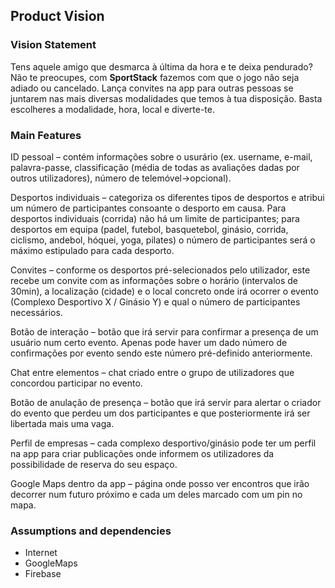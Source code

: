 
## Product Vision

### Vision Statement

Tens aquele amigo que desmarca à última da hora e te deixa pendurado? Não te preocupes, com **SportStack** fazemos com que o jogo não seja adiado ou cancelado.
Lança convites na app para outras pessoas se juntarem nas mais diversas modalidades que temos à tua disposição.
Basta escolheres a modalidade, hora, local e diverte-te.

### Main Features

ID pessoal – contém informações sobre o usurário (ex. username, e-mail, palavra-passe, classificação (média de todas as avaliações dadas por outros utilizadores), número de telemóvel->opcional).

Desportos individuais – categoriza os diferentes tipos de desportos e atribui um número de participantes consoante o desporto em causa. Para desportos individuais (corrida) não há um limite de participantes; para desportos em equipa (padel, futebol, basquetebol, ginásio, corrida, ciclismo, andebol, hóquei, yoga, pilates) o número de participantes será o máximo estipulado para cada desporto.

Convites – conforme os desportos pré-selecionados pelo utilizador, este recebe um convite com as informações sobre o horário (intervalos de 30min), a localização (cidade) e o local concreto onde irá ocorrer o evento (Complexo Desportivo X / Ginásio Y) e qual o número de participantes necessários.

Botão de interação – botão que irá servir para confirmar a presença de um usuário num certo evento. Apenas pode haver um dado número de confirmações por evento sendo este número pré-definido anteriormente.

Chat entre elementos – chat criado entre o grupo de utilizadores que concordou participar no evento.

Botão de anulação de presença – botão que irá servir para alertar o criador do evento que perdeu um dos participantes e que posteriormente irá ser libertada mais uma vaga.

Perfil de empresas – cada complexo desportivo/ginásio pode ter um perfil na app para criar publicações onde informem os utilizadores da possibilidade de reserva do seu espaço.

Google Maps dentro da app – página onde posso ver encontros que irão decorrer num futuro próximo e cada um deles marcado com um pin no mapa.


### Assumptions and dependencies
- Internet
- GoogleMaps
- Firebase
